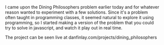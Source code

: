 I came upon the Dining Philosophers problem earlier today and for whatever reason wanted to experiment with a few solutions.  Since it's a problem often taught in programming classes, it seemed natural to explore it using programming, so I started making a version of the problem that you could try to solve in javascript, and watch it play out in real time.

The project can be seen live at danfinlay.com/projects/dining_philosophers